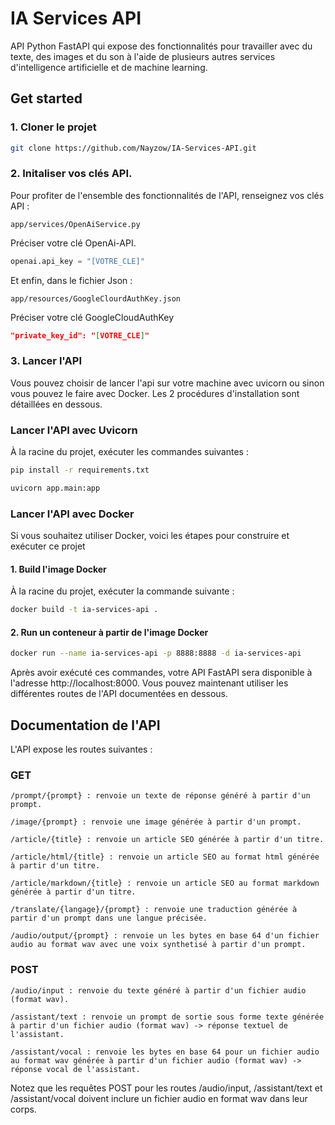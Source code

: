 # IA Services API

API Python FastAPI qui expose des fonctionnalités pour travailler avec du texte, des images et du son à l'aide de plusieurs autres services d'intelligence artificielle et de machine learning.

## Get started

### 1. Cloner le projet

```bash
git clone https://github.com/Nayzow/IA-Services-API.git
```

### 2. Initaliser vos clés API.

Pour profiter de l'ensemble des fonctionnalités de l'API, renseignez vos clés API :

```
app/services/OpenAiService.py
```

Préciser votre clé OpenAi-API.

```python
openai.api_key = "[VOTRE_CLE]"
```

Et enfin, dans le fichier Json :

```
app/resources/GoogleClourdAuthKey.json
```

Préciser votre clé GoogleCloudAuthKey

```json
"private_key_id": "[VOTRE_CLE]"
```

### 3. Lancer l'API

Vous pouvez choisir de lancer l'api sur votre machine avec uvicorn ou sinon vous pouvez le faire avec Docker. Les 2 procédures d'installation sont détaillées en dessous.

### Lancer l'API avec Uvicorn

À la racine du projet, exécuter les commandes suivantes :

```bash
pip install -r requirements.txt
```

```bash
uvicorn app.main:app
```

### Lancer l'API avec Docker

Si vous souhaitez utiliser Docker, voici les étapes pour construire et exécuter ce projet

#### 1. Build l'image Docker

À la racine du projet, exécuter la commande suivante :

```bash
docker build -t ia-services-api .
```

#### 2. Run un conteneur à partir de l'image Docker

```bash
docker run --name ia-services-api -p 8888:8888 -d ia-services-api
```

Après avoir exécuté ces commandes, votre API FastAPI sera disponible à l'adresse http://localhost:8000.
Vous pouvez maintenant utiliser les différentes routes de l'API documentées en dessous.

## Documentation de l'API

L'API expose les routes suivantes :

### GET

```
/prompt/{prompt} : renvoie un texte de réponse généré à partir d'un prompt.
```

```
/image/{prompt} : renvoie une image générée à partir d'un prompt.
```

```
/article/{title} : renvoie un article SEO générée à partir d'un titre.
```

```
/article/html/{title} : renvoie un article SEO au format html générée à partir d'un titre.
```

```
/article/markdown/{title} : renvoie un article SEO au format markdown générée à partir d'un titre.
```

```
/translate/{langage}/{prompt} : renvoie une traduction générée à partir d'un prompt dans une langue précisée.
```

```
/audio/output/{prompt} : renvoie un les bytes en base 64 d'un fichier audio au format wav avec une voix synthetisé à partir d'un prompt.
```

### POST

```
/audio/input : renvoie du texte généré à partir d'un fichier audio (format wav).
```

```
/assistant/text : renvoie un prompt de sortie sous forme texte générée à partir d'un fichier audio (format wav) -> réponse textuel de l'assistant.
```

```
/assistant/vocal : renvoie les bytes en base 64 pour un fichier audio au format wav générée à partir d'un fichier audio (format wav) -> réponse vocal de l'assistant.
```

Notez que les requêtes POST pour les routes /audio/input, /assistant/text et /assistant/vocal doivent inclure un fichier audio en format wav dans leur corps.
